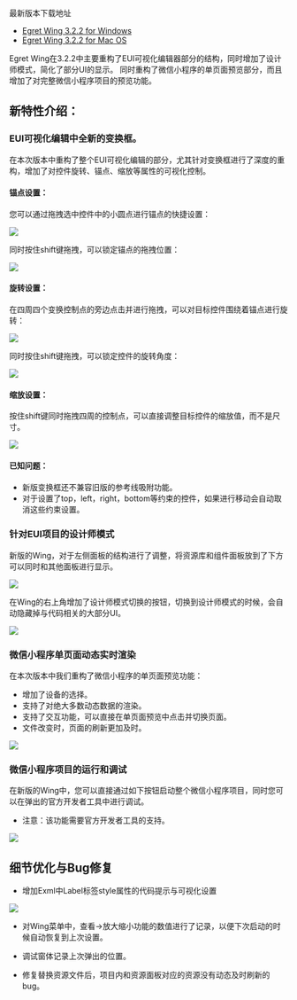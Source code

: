 
最新版本下载地址

- [Egret Wing 3.2.2 for Windows](http://tool.egret-labs.org/EgretWing/electron/EgretWing-v3.2.2.exe?d=0707)
- [Egret Wing 3.2.2 for Mac OS](http://tool.egret-labs.org/EgretWing/electron/EgretWing-v3.2.2.dmg?d=0707)

Egret Wing在3.2.2中主要重构了EUI可视化编辑器部分的结构，同时增加了设计师模式，简化了部分UI的显示。
同时重构了微信小程序的单页面预览部分，而且增加了对完整微信小程序项目的预览功能。

## 新特性介绍：

### EUI可视化编辑中全新的变换框。

在本次版本中重构了整个EUI可视化编辑的部分，尤其针对变换框进行了深度的重构，增加了对控件旋转、锚点、缩放等属性的可视化控制。

#### 锚点设置：

您可以通过拖拽选中控件中的小圆点进行锚点的快捷设置：

![](1.gif)

同时按住shift键拖拽，可以锁定锚点的拖拽位置：

![](2.gif)

#### 旋转设置：

在四周四个变换控制点的旁边点击并进行拖拽，可以对目标控件围绕着锚点进行旋转：

![](3.gif)

同时按住shift键拖拽，可以锁定控件的旋转角度：

![](4.gif)

#### 缩放设置：

按住shift键同时拖拽四周的控制点，可以直接调整目标控件的缩放值，而不是尺寸。

![](5.gif)

#### 已知问题：

- 新版变换框还不兼容旧版的参考线吸附功能。
- 对于设置了top，left，right，bottom等约束的控件，如果进行移动会自动取消这些约束设置。

### 针对EUI项目的设计师模式

新版的Wing，对于左侧面板的结构进行了调整，将资源库和组件面板放到了下方可以同时和其他面板进行显示。

![](6.png)

在Wing的右上角增加了设计师模式切换的按钮，切换到设计师模式的时候，会自动隐藏掉与代码相关的大部分UI。

![](7.png)

### 微信小程序单页面动态实时渲染

在本次版本中我们重构了微信小程序的单页面预览功能：

- 增加了设备的选择。
- 支持了对绝大多数动态数据的渲染。
- 支持了交互功能，可以直接在单页面预览中点击并切换页面。
- 文件改变时，页面的刷新更加及时。

![](8.png)

### 微信小程序项目的运行和调试

在新版的Wing中，您可以直接通过如下按钮启动整个微信小程序项目，同时您可以在弹出的官方开发者工具中进行调试。

- 注意：该功能需要官方开发者工具的支持。

![](9.png)


## 细节优化与Bug修复

- 增加Exml中Label标签style属性的代码提示与可视化设置

![](10.png)

- 对Wing菜单中，查看->放大缩小功能的数值进行了记录，以便下次启动的时候自动恢复到上次设置。

- 调试窗体记录上次弹出的位置。

- 修复替换资源文件后，项目内和资源面板对应的资源没有动态及时刷新的bug。
